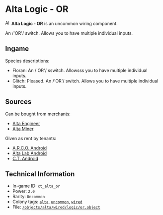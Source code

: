 # Alta Logic - OR

<img src="https://raw.githubusercontent.com/Ceterai/Enternia/main/objects/alta/wired/logic/or.png:default.1" alt="Alta Logic - OR icon" loading="lazy" height=16px width="auto" /> **Alta Logic - OR** is an uncommon wiring component.

An /'OR'/ switch. Allows you to have multiple individual inputs.

## Ingame

Species descriptions:

- Floran: An /'OR'/ sswitch. Allowsss you to have multiple individual inputs.
- Glitch: Pleased. An /'OR'/ switch. Allows you to have multiple individual inputs.

## Sources

Can be bought from merchants:

- [Alta Engineer](https://ceterai.github.io/MyEnternia/Wiki/AltaEngineer)
- [Alta Miner](https://ceterai.github.io/MyEnternia/Wiki/AltaMiner)

Given as rent by tenants:

- [A.R.C.O. Android](https://ceterai.github.io/MyEnternia/Wiki/A.R.C.O.Android)
- [Alta Lab Android](https://ceterai.github.io/MyEnternia/Wiki/AltaLabAndroid)
- [C.T. Android](https://ceterai.github.io/MyEnternia/Wiki/C.T.Android)

## Technical Information

- In-game ID: `ct_alta_or`
- Power: `2.0`
- Rarity: `Uncommon`
- Colony tags: [`alta`](https://ceterai.github.io/MyEnternia/Wiki/Tags/Alta), [`uncommon`](https://ceterai.github.io/MyEnternia/Wiki/Tags/Uncommon), [`wired`](https://ceterai.github.io/MyEnternia/Wiki/Tags/Wired)
- File: [`/objects/alta/wired/logic/or.object`](https://github.com/Ceterai/Enternia/blob/main/objects/alta/wired/logic/or.object)
